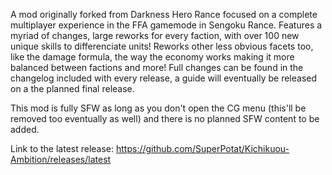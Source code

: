 A mod originally forked from Darkness Hero Rance focused on a complete multiplayer experience in the FFA gamemode in Sengoku Rance. Features a myriad of changes, large reworks for every faction, with over 100 new unique skills to differenciate units! Reworks other less obvious facets too, like the damage formula, the way the economy works making it more balanced between factions and more! Full changes can be found in the changelog included with every release, a guide will eventually be released on a the planned final release.

This mod is fully SFW as long as you don't open the CG menu (this'll be removed too eventually as well) and there is no planned SFW content to be added.

Link to the latest release: https://github.com/SuperPotat/Kichikuou-Ambition/releases/latest
